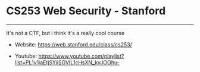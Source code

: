 # CS253 Web Security - Stanford 

---

It's not a CTF, but i think it's a really cool course

- Website: https://web.stanford.edu/class/cs253/

- Youtube: https://www.youtube.com/playlist?list=PL1y1iaEtjSYiiSGVlL1cHsXN_kvJOOhu-

